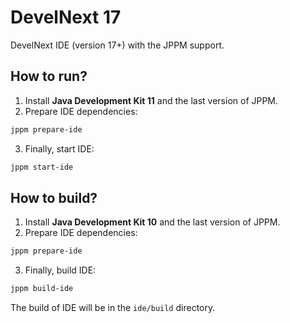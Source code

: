 # DevelNext 17

DevelNext IDE (version 17+) with the JPPM support.

## How to run?

1. Install **Java Development Kit 11** and the last version of JPPM.
2. Prepare IDE dependencies:
```bash
jppm prepare-ide
```
3. Finally, start IDE:
```bash
jppm start-ide
```

## How to build?
1. Install **Java Development Kit 10** and the last version of JPPM.
2. Prepare IDE dependencies:
```bash
jppm prepare-ide
```
3. Finally, build IDE:
```bash
jppm build-ide
```

The build of IDE will be in the `ide/build` directory.
